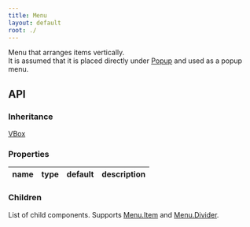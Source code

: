 ```yaml
---
title: Menu
layout: default
root: ./
---
```


Menu that arranges items vertically.   
It is assumed that it is placed directly under [Popup](popup) and used as a popup menu.


API
--------

### Inheritance

[VBox](vbox)

### Properties

| name | type | default | description |
| ---- | -- | ----------- | ---- |

### Children

List of child components. Supports [Menu.Item](menu.item) and [Menu.Divider](menu.divider).
